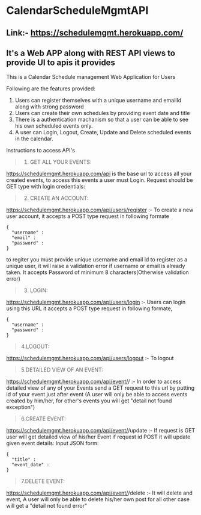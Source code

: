 # CalendarScheduleMgmtAPI

## Link:- https://schedulemgmt.herokuapp.com/

## It's a Web APP along with REST API views to provide UI to apis it provides

This is a Calendar Schedule management Web Application for Users

Following are the features provided:
1. Users can register themselves with a unique username and emailId along with strong password
2. Users can create their own schedules by providing event date and title
3. There is a authentication machanism so that a user can be able to see his own scheduled events only.
4. A user can Login, Logout, Create, Update and Delete scheduled events in the calendar.

Instructions to access API's

>1. GET ALL YOUR EVENTS:

https://schedulemgmt.herokuapp.com/api is the base url to access all your created events, to access this events a user must Login.
  Request should be GET type with login credentials: 
  
>2. CREATE AN ACCOUNT:

https://schedulemgmt.herokuapp.com/api/users/register :- To create a new user account, it accepts a POST type request in following formate
```
{
  "username" :
  "email" :
  "password" :
}
```

to regiter you must provide unique username and email id to register as a unique user, it will raise a validation error if username or email is already taken. It accepts Password of minimum 8 characters(Otherwise validation error)

>3. LOGIN:

https://schedulemgmt.herokuapp.com/api/users/login :- Users can login using this URL it accepts a POST type request in following formate,

```
{
  "username" :
  "password" :
}

```

>4.LOGOUT:

https://schedulemgmt.herokuapp.com/api/users/logout :- To logout


>5.DETAILED VIEW OF AN EVENT:

https://schedulemgmt.herokuapp.com/api/event/<id>/ :- In order to access detailed view of any of your Events send a GET request to this url by putting id of your event just after event (A user will only be able to access events created by him/her, for other's events you will get "detail not found exception")
  
>6.CREATE EVENT:

 https://schedulemgmt.herokuapp.com/api/event/<id>/update :- If request is GET user will get detailed view of his/her Event if request id POST it will update given event details:
Input JSON form:
  ```
  {
    "title" :
    "event_date" :
  }
  ```
  
>7.DELETE EVENT:

https://schedulemgmt.herokuapp.com/api/event/<id>/delete :- It will delete and event, A user will only be able to delete his/her own post for all other case will get a "detail not found error"
